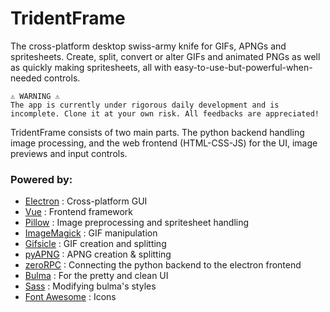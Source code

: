 # TridentFrame

The cross-platform desktop swiss-army knife for GIFs, APNGs and spritesheets. Create, split, convert or alter GIFs and animated PNGs as well as quickly making spritesheets, all with easy-to-use-but-powerful-when-needed controls.

```
⚠️ WARNING ⚠️
The app is currently under rigorous daily development and is incomplete. Clone it at your own risk. All feedbacks are appreciated!
```

TridentFrame consists of two main parts. The python backend handling image processing, and the web frontend (HTML-CSS-JS) for the UI, image previews and input controls.

### Powered by:
*   [Electron](https://electronjs.org/) : Cross-platform GUI
*   [Vue](https://vuejs.org/) : Frontend framework
*   [Pillow](https://python-pillow.org/) : Image preprocessing and spritesheet handling
*   [ImageMagick](https://imagemagick.org/index.php) : GIF manipulation
*   [Gifsicle](https://www.lcdf.org/gifsicle/) : GIF creation and splitting
*   [pyAPNG](https://github.com/eight04/pyAPNG) : APNG creation & splitting
*   [zeroRPC](https://www.zerorpc.io/) : Connecting the python backend to the electron frontend
*   [Bulma](https://bulma.io/) : For the pretty and clean UI
*   [Sass](https://sass-lang.com/) : Modifying bulma's styles
*   [Font Awesome](https://fontawesome.com/) : Icons


